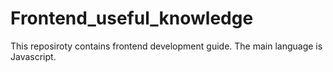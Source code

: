 # Frontend_useful_knowledge
This reposiroty contains frontend development guide. The main language is Javascript.
